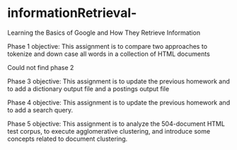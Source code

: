 # informationRetrieval-
Learning the Basics of Google and How They Retrieve Information 

Phase 1 objective: This assignment is to compare two approaches to tokenize and down case all words in a collection of HTML documents

Could not find phase 2

Phase 3 objective: This assignment is to update the previous homework and to add a dictionary output file and a postings output file

Phase 4 objective: This assignment is to update the previous homework and to add a search query.

Phase 5 objective: This assignment is to analyze the 504-document HTML test corpus, to execute agglomerative clustering, and introduce some concepts related to document clustering. 

